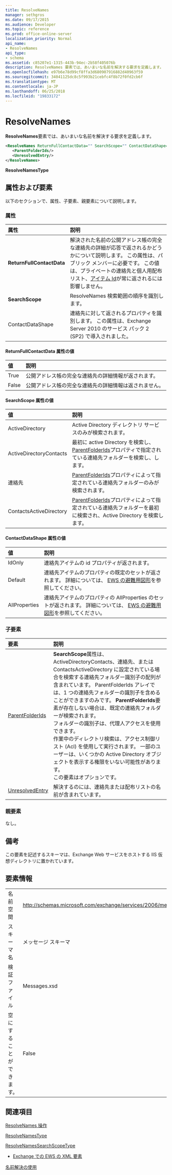 ```yaml
---
title: ResolveNames
manager: sethgros
ms.date: 09/17/2015
ms.audience: Developer
ms.topic: reference
ms.prod: office-online-server
localization_priority: Normal
api_name:
- ResolveNames
api_type:
- schema
ms.assetid: c85207e1-1315-443b-94ec-2b58f405076b
description: ResolveNames 要素では、あいまいな名前を解決する要求を定義します。
ms.openlocfilehash: e97b6e78d99cf8ffa3d680907916882d40963f59
ms.sourcegitcommit: 34041125dc8c5f993b21cebfc4f8b72f0fd2cb6f
ms.translationtype: MT
ms.contentlocale: ja-JP
ms.lasthandoff: 06/25/2018
ms.locfileid: "19833172"
---
```

# <a name="resolvenames"></a>ResolveNames

**ResolveNames**要素では、あいまいな名前を解決する要求を定義します。 
  
```XML
<ResolveNames ReturnFullContactData="" SearchScope="" ContactDataShape="">
   <ParentFolderIds/>
   <UnresolvedEntry/>
</ResolveNames>
```

 **ResolveNamesType**
## <a name="attributes-and-elements"></a>属性および要素

以下のセクションで、属性、子要素、親要素について説明します。
  
### <a name="attributes"></a>属性

|**属性**|**説明**|
|:-----|:-----|
|**ReturnFullContactData** <br/> |解決された名前の公開アドレス帳の完全な連絡先の詳細が応答で返されるかどうかについて説明します。 この属性は、パブリック メンバーに必要です。 この値は、プライベートの連絡先と個人用配布リスト、[アイテム Id](itemid.md)が常に返されるには影響しません。  <br/> |
|**SearchScope** <br/> |ResolveNames 検索範囲の順序を識別します。  <br/> |
|ContactDataShape  <br/> |連絡先に対して返されるプロパティを識別します。 この属性は、Exchange Server 2010 のサービス パック 2 (SP2) で導入されました。  <br/> |
   
#### <a name="returnfullcontactdata-attribute-values"></a>ReturnFullContactData 属性の値

|**値**|**説明**|
|:-----|:-----|
|True  <br/> |公開アドレス帳の完全な連絡先の詳細情報が返されます。  <br/> |
|False  <br/> |公開アドレス帳の完全な連絡先の詳細情報は返されません。  <br/> |
   
#### <a name="searchscope-attribute-values"></a>SearchScope 属性の値

|**値**|**説明**|
|:-----|:-----|
|ActiveDirectory  <br/> |Active Directory ディレクトリ サービスのみが検索されます。  <br/> |
|ActiveDirectoryContacts  <br/> |最初に active Directory を検索し、 [ParentFolderIds](parentfolderids.md)プロパティで指定されている連絡先フォルダーを検索し、します。  <br/> |
|連絡先  <br/> |[ParentFolderIds](parentfolderids.md)プロパティによって指定されている連絡先フォルダーのみが検索されます。  <br/> |
|ContactsActiveDirectory  <br/> |[ParentFolderIds](parentfolderids.md)プロパティによって指定されている連絡先フォルダーを最初に検索され、Active Directory を検索します。  <br/> |
   
#### <a name="contactdatashape-attribute-values"></a>ContactDataShape 属性の値

|**値**|**説明**|
|:-----|:-----|
|IdOnly  <br/> |連絡先アイテムの id プロパティが返されます。  <br/> |
|Default  <br/> |連絡先アイテムのプロパティの既定のセットが返されます。 詳細については、 [EWS の避難用図形](http://msdn.microsoft.com/library/1c5ddc0a-c4e0-4488-8972-7543b5b464df%28Office.15%29.aspx)を参照してください。  <br/> |
|AllProperties  <br/> |連絡先アイテムのプロパティの AllProperties のセットが返されます。 詳細については、 [EWS の避難用図形](http://msdn.microsoft.com/library/1c5ddc0a-c4e0-4488-8972-7543b5b464df%28Office.15%29.aspx)を参照してください。  <br/> |
   
### <a name="child-elements"></a>子要素

|**要素**|**説明**|
|:-----|:-----|
|[ParentFolderIds](parentfolderids.md) <br/> |**SearchScope**属性は、ActiveDirectoryContacts、連絡先、または ContactsActiveDirectory に設定されている場合を検索する連絡先フォルダー識別子の配列が含まれています。 ParentFolderIds アレイでは、1 つの連絡先フォルダーの識別子を含めることができますのみです。 **ParentFolderIds**要素が存在しない場合は、既定の連絡先フォルダーが検索されます。  <br/> フォルダーの識別子は、代理人アクセスを使用できます。  <br/> 作業中のディレクトリ検索は、アクセス制御リスト (Acl) を使用して実行されます。 一部のユーザーは、いくつかの Active Directory オブジェクトを表示する権限をいない可能性があります。  <br/> この要素はオプションです。  <br/> |
|[UnresolvedEntry](unresolvedentry.md) <br/> |解決するのには、連絡先または配布リストの名前が含まれています。  <br/> |
   
### <a name="parent-elements"></a>親要素

なし。
  
## <a name="remarks"></a>備考

この要素を記述するスキーマは、Exchange Web サービスをホストする IIS 仮想ディレクトリに置かれています。
  
## <a name="element-information"></a>要素情報

|||
|:-----|:-----|
|名前空間  <br/> |http://schemas.microsoft.com/exchange/services/2006/messages  <br/> |
|スキーマ名  <br/> |メッセージ スキーマ  <br/> |
|検証ファイル  <br/> |Messages.xsd  <br/> |
|空にすることができます。  <br/> |False  <br/> |
   
## <a name="see-also"></a>関連項目



[ResolveNames 操作](resolvenames-operation.md)
  
[ResolveNamesType](https://msdn.microsoft.com/library/ExchangeWebServices.ResolveNamesType.aspx)
  
[ResolveNamesSearchScopeType](https://msdn.microsoft.com/library/ExchangeWebServices.ResolveNamesSearchScopeType.aspx)


- [Exchange での EWS の XML 要素](ews-xml-elements-in-exchange.md)


[名前解決の使用](http://msdn.microsoft.com/library/9257fb07-89d2-46eb-b885-e2173fe6fbc1%28Office.15%29.aspx)

